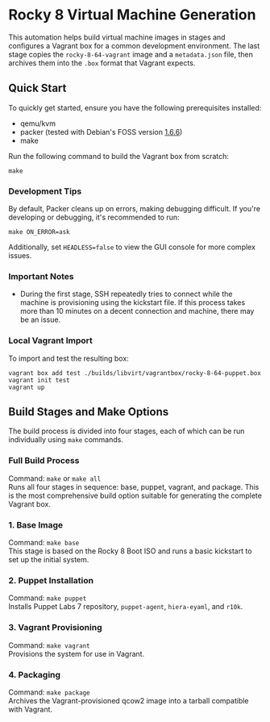 # Rocky 8 Virtual Machine Generation

This automation helps build virtual machine images in stages and configures a
Vagrant box for a common development environment. The last stage copies the
`rocky-8-64-vagrant` image and a `metadata.json` file, then archives them into
the `.box` format that Vagrant expects.

## Quick Start

To quickly get started, ensure you have the following prerequisites installed:
- qemu/kvm
- packer (tested with Debian's FOSS version
[1.6.6](https://packages.debian.org/bookworm/packer))
- make

Run the following command to build the Vagrant box from scratch:

```
make
```

### Development Tips
By default, Packer cleans up on errors, making debugging difficult. If you're
developing or debugging, it's recommended to run:

```
make ON_ERROR=ask
```

Additionally, set `HEADLESS=false` to view the GUI console for more complex
issues.

### Important Notes
- During the first stage, SSH repeatedly tries to connect while the machine is
provisioning using the kickstart file. If this process takes more than 10
minutes on a decent connection and machine, there may be an issue.

### Local Vagrant Import
To import and test the resulting box:

```
vagrant box add test ./builds/libvirt/vagrantbox/rocky-8-64-puppet.box
vagrant init test
vagrant up
```

## Build Stages and Make Options
The build process is divided into four stages, each of which can be run individually using `make` commands.

### Full Build Process
Command: `make` or `make all`\
Runs all four stages in sequence: base, puppet, vagrant, and package. This is
the most comprehensive build option suitable for generating the complete
Vagrant box.

### 1. Base Image
Command: `make base`\
This stage is based on the Rocky 8 Boot ISO and runs a basic kickstart to set up the initial system.

### 2. Puppet Installation
Command: `make puppet`\
Installs Puppet Labs 7 repository, `puppet-agent`, `hiera-eyaml`, and `r10k`.

### 3. Vagrant Provisioning
Command: `make vagrant`\
Provisions the system for use in Vagrant.

### 4. Packaging
Command: `make package`\
Archives the Vagrant-provisioned qcow2 image into a tarball compatible with Vagrant.

